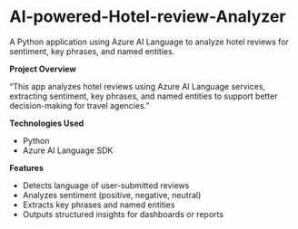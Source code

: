 # AI-powered-Hotel-review-Analyzer
A Python application using Azure AI Language to analyze hotel reviews for sentiment, key phrases, and named entities.

**Project Overview**

“This app analyzes hotel reviews using Azure AI Language services, extracting sentiment, key phrases, and named entities to support better decision-making for travel agencies.”

**Technologies Used**

- Python
- Azure AI Language SDK

**Features**

- Detects language of user-submitted reviews
- Analyzes sentiment (positive, negative, neutral)
- Extracts key phrases and named entities
- Outputs structured insights for dashboards or reports

